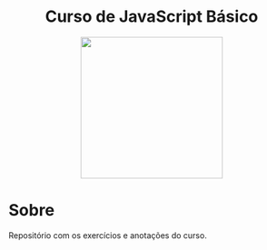 <div align="center">
  <h1> Curso de JavaScript Básico </h1>
  <img width="250px"src="https://www.cursoemvideo.com/wp-content/uploads/2019/08/javascript.jpg">
</div>


# Sobre
Repositório com os exercícios e anotações do curso.
